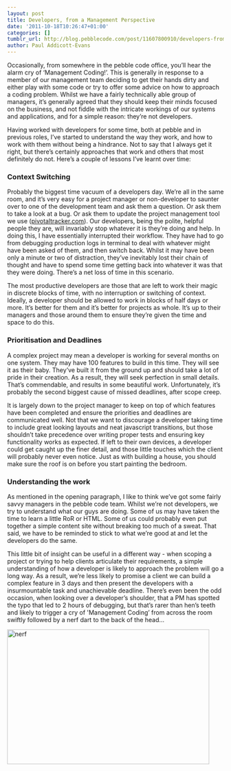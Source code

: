 ```yaml
---
layout: post
title: Developers, from a Management Perspective
date: '2011-10-18T10:26:47+01:00'
categories: []
tumblr_url: http://blog.pebblecode.com/post/11607800910/developers-from-a-management-perspective
author: Paul Addicott-Evans
---
```

<p>Occasionally, from somewhere in the pebble code office, you&rsquo;ll hear the alarm cry of &lsquo;Management Coding!&rsquo;. This is generally in response to a member of our management team deciding to get their hands dirty and either play with some code or try to offer some advice on how to approach a coding problem. Whilst we have a fairly technically able group of managers, it&rsquo;s generally agreed that they should keep their minds focused on the business, and not fiddle with the intricate workings of our systems and applications, and for a simple reason: they&rsquo;re not developers.</p>
<p class="p2">Having worked with developers for some time, both at pebble and in previous roles, I&rsquo;ve started to understand the way they work, and how to work with them without being a hindrance. Not to say that I always get it right, but there&rsquo;s certainly approaches that work and others that most definitely do not. Here&rsquo;s a couple of lessons I&rsquo;ve learnt over time:</p>
<h3>Context Switching</h3>
<p class="p1">Probably the biggest time vacuum of a developers day. We&rsquo;re all in the same room, and it&rsquo;s very easy for a project manager or non-developer to saunter over to one of the development team and ask them a question. Or ask them to take a look at a bug. Or ask them to update the project management tool we use (<a title="Pivotal Tracker" target="_self" href="https://www.pivotaltracker.com">pivotaltracker.com</a>). Our developers, being the polite, helpful people they are, will invariably stop whatever it is they&rsquo;re doing and help. In doing this, I have essentially interrupted their workflow. They have had to go from debugging production logs in terminal to deal with whatever might have been asked of them, and then switch back. Whilst it may have been only a minute or two of distraction, they&rsquo;ve inevitably lost their chain of thought and have to spend some time getting back into whatever it was that they were doing. There&rsquo;s a net loss of time in this scenario.</p>
<p class="p2">The most productive developers are those that are left to work their magic in discrete blocks of time, with no interruption or switching of context. Ideally, a developer should be allowed to work in blocks of half days or more. It&rsquo;s better for them and it&rsquo;s better for projects as whole. It&rsquo;s up to their managers and those around them to ensure they&rsquo;re given the time and space to do this.</p>
<h3>Prioritisation and Deadlines</h3>
<p class="p1">A complex project may mean a developer is working for several months on one system. They may have 100 features to build in this time. They will see it as their baby. They&rsquo;ve built it from the ground up and should take a lot of pride in their creation. As a result, they will seek perfection in small details. That&rsquo;s commendable, and results in some beautiful work. Unfortunately, it&rsquo;s probably the second biggest cause of missed deadlines, after scope creep. </p>
<p class="p2">It is largely down to the project manager to keep on top of which features have been completed and ensure the priorities and deadlines are communicated well. Not that we want to discourage a developer taking time to include great looking layouts and neat javascript transitions, but those shouldn&rsquo;t take precedence over writing proper tests and ensuring key functionality works as expected. If left to their own devices, a developer could get caught up the finer detail, and those little touches which the client will probably never even notice. Just as with building a house, you should make sure the roof is on before you start painting the bedroom.</p>
<h3>Understanding the work</h3>
<p class="p1">As mentioned in the opening paragraph, I like to think we&rsquo;ve got some fairly savvy managers in the pebble code team. Whilst we&rsquo;re not developers, we try to understand what our guys are doing. Some of us may have taken the time to learn a little RoR or HTML. Some of us could probably even put together a simple content site without breaking too much of a sweat. That said, we have to be reminded to stick to what we&rsquo;re good at and let the developers do the same. </p>
<p class="p2">This little bit of insight can be useful in a different way - when scoping a project or trying to help clients articulate their requirements, a simple understanding of how a developer is likely to approach the problem will go a long way. As a result, we&rsquo;re less likely to promise a client we can build a complex feature in 3 days and then present the developers with a insurmountable task and unachievable deadline. There&rsquo;s even been the odd occasion, when looking over a developer&rsquo;s shoulder, that a PM has spotted the typo that led to 2 hours of debugging, but that&rsquo;s rarer than hen&rsquo;s teeth and likely to trigger a cry of 'Management Coding&rsquo; from across the room swiftly followed by a nerf dart to the back of the head&hellip;</p>
<p class="p2"><img src="http://www.popularmechanics.com/cm/popularmechanics/images/Vc/nerf-guns-8-470-0409.jpg" alt="nerf" width="470" height="313"/></p>
